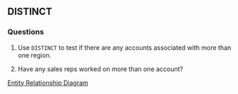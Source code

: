 ## DISTINCT

### Questions

1. Use ```DISTINCT``` to test if there are any accounts associated with more than one region.

2. Have any sales reps worked on more than one account?

[Entity Relationship Diagram](https://user-images.githubusercontent.com/122201501/216366555-d9a100f4-a9bf-4bba-b92d-9ce6c1c4a030.png)
